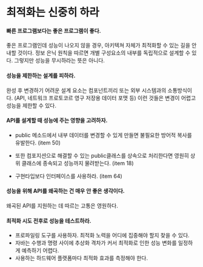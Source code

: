 # 최적화는 신중히 하라

#### 빠른 프로그램보다는 좋은 프로그램이 좋다.

좋은 프로그램인데 성능이 나오지 않을 경우, 아키텍쳐 자체가 최적화할 수 있는 길을 안내할 것이다. 정보 은닉 원칙을 따르면 개별 구성요소의 내부를 독립적으로 설계할 수 있다. 그렇지만 성능을 무시하라는 뜻은 아니다. 

#### 성능을 제한하는 설계를 피하라.

완성 후 변경하기 어려운 설계 요소는 컴포넌트끼리 또는 외부 시스템과의 소통방식이다. (API, 네트워크 프로토코르 영구 저장용 데이터 포맷 등) 이런 것들은 변경이 어렵고 성능을 제한할 수 있다.

#### API를 설계할 때 성능에 주는 영향을 고려하자.

- public 메소드에서 내부 데이터를 변경할 수 있게 만들면 불필요한 방어적 복사를 유발한다. (item 50)

- 또한 컴포지션으로 해결할 수 있는 public클래스를 상속으로 처리한다면 영원히 상위 클래스에 종속되고 성능까지 물려받는다. (item 18)

- 구현타입보다 인터페이스를 사용하라. (item  64)

#### 성능을 위해 API를 왜곡하는 건 매우 안 좋은 생각이다.

왜곡된 API를 지원하는 데 따르는 고통은 영원하다.

####  최적화 시도 전후로 성능을 테스트하라.

- 프로파일링 도구를 사용하자. 최적화 노력을 어디에 집중해야 할지 찾을 수 있다.
- 자바는 수행과 명령 사이에 추상화 격차가 커서 최적화로 인한 성능 변화를 일정하게 예측하기 어렵다.
- 사용하는 하드웨어 플랫폼마다 최적화 효과를 측정해야 한다.
